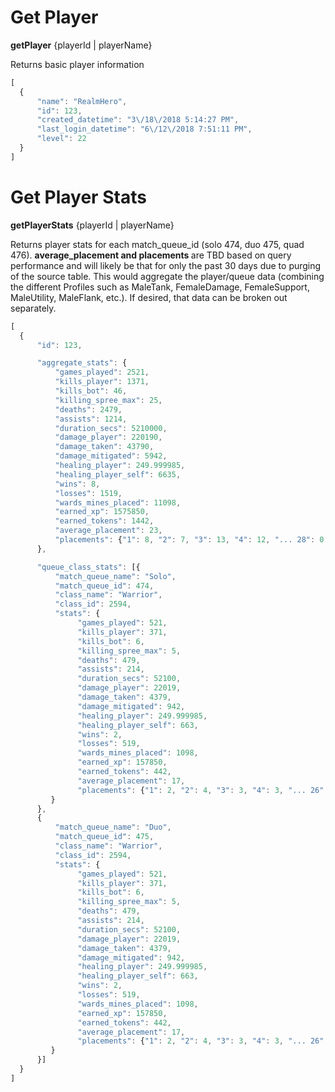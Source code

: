 # Get Player 
**getPlayer** {playerId | playerName}

Returns basic player information

```js
[
  {
      "name": "RealmHero",
      "id": 123,
      "created_datetime": "3\/18\/2018 5:14:27 PM",
      "last_login_datetime": "6\/12\/2018 7:51:11 PM",      
      "level": 22
  }
]
```

# Get Player Stats
**getPlayerStats** {playerId | playerName}

Returns player stats for each match_queue_id (solo 474, duo 475, quad 476).
<b>average_placement and placements </b> are TBD based on query performance and will likely be that for only the past 30 days due to purging of the source table.
This would aggregate the player/queue data (combining the different Profiles such as MaleTank, FemaleDamage, FemaleSupport, MaleUtility, MaleFlank, etc.).  If desired, that data can be broken out separately.

```js
[
  {      
      "id": 123,

      "aggregate_stats": {         
          "games_played": 2521,
          "kills_player": 1371,
          "kills_bot": 46,
          "killing_spree_max": 25,
          "deaths": 2479,
          "assists": 1214,
          "duration_secs": 5210000,
          "damage_player": 220190,
          "damage_taken": 43790,
          "damage_mitigated": 5942,
          "healing_player": 249.999985,
          "healing_player_self": 6635,
          "wins": 8,
          "losses": 1519,
          "wards_mines_placed": 11098,
          "earned_xp": 1575850,
          "earned_tokens": 1442,
          "average_placement": 23,
          "placements": {"1": 8, "2": 7, "3": 13, "4": 12, "... 28": 0, "29": 3}
      },

      "queue_class_stats": [{
          "match_queue_name": "Solo",
          "match_queue_id": 474,
          "class_name": "Warrior",
          "class_id": 2594,
          "stats": {
               "games_played": 521,
               "kills_player": 371,
               "kills_bot": 6,
               "killing_spree_max": 5,
               "deaths": 479,
               "assists": 214,
               "duration_secs": 52100,
               "damage_player": 22019,
               "damage_taken": 4379,
               "damage_mitigated": 942,
               "healing_player": 249.999985,
               "healing_player_self": 663,
               "wins": 2,
               "losses": 519,
               "wards_mines_placed": 1098,
               "earned_xp": 157850,
               "earned_tokens": 442,
               "average_placement": 17,
               "placements": {"1": 2, "2": 4, "3": 3, "4": 3, "... 26": 0, "27": 1}
         }
      },
      {
          "match_queue_name": "Duo",
          "match_queue_id": 475,
          "class_name": "Warrior",
          "class_id": 2594,
          "stats": {
               "games_played": 521,
               "kills_player": 371,
               "kills_bot": 6,
               "killing_spree_max": 5,
               "deaths": 479,
               "assists": 214,
               "duration_secs": 52100,
               "damage_player": 22019,
               "damage_taken": 4379,
               "damage_mitigated": 942,
               "healing_player": 249.999985,
               "healing_player_self": 663,
               "wins": 2,
               "losses": 519,
               "wards_mines_placed": 1098,
               "earned_xp": 157850,
               "earned_tokens": 442,
               "average_placement": 17,
               "placements": {"1": 2, "2": 4, "3": 3, "4": 3, "... 26": 0, "27": 1}
         }
      }]        
  }
]

```

